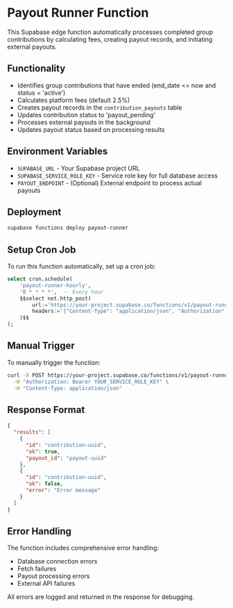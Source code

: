 # Payout Runner Function

This Supabase edge function automatically processes completed group contributions by calculating fees, creating payout records, and initiating external payouts.

## Functionality

- Identifies group contributions that have ended (end_date <= now and status = 'active')
- Calculates platform fees (default 2.5%)
- Creates payout records in the `contribution_payouts` table
- Updates contribution status to 'payout_pending'
- Processes external payouts in the background
- Updates payout status based on processing results

## Environment Variables

- `SUPABASE_URL` - Your Supabase project URL
- `SUPABASE_SERVICE_ROLE_KEY` - Service role key for full database access
- `PAYOUT_ENDPOINT` - (Optional) External endpoint to process actual payouts

## Deployment

```bash
supabase functions deploy payout-runner
```

## Setup Cron Job

To run this function automatically, set up a cron job:

```sql
select cron.schedule(
    'payout-runner-hourly',
    '0 * * * *',  -- Every hour
    $$select net.http_post(
        url:='https://your-project.supabase.co/functions/v1/payout-runner',
        headers:='{"Content-Type": "application/json", "Authorization": "Bearer YOUR_SERVICE_ROLE_KEY"}'::jsonb
    )$$
);
```

## Manual Trigger

To manually trigger the function:

```bash
curl -X POST https://your-project.supabase.co/functions/v1/payout-runner \
  -H "Authorization: Bearer YOUR_SERVICE_ROLE_KEY" \
  -H "Content-Type: application/json"
```

## Response Format

```json
{
  "results": [
    {
      "id": "contribution-uuid",
      "ok": true,
      "payout_id": "payout-uuid"
    },
    {
      "id": "contribution-uuid",
      "ok": false,
      "error": "Error message"
    }
  ]
}
```

## Error Handling

The function includes comprehensive error handling:
- Database connection errors
- Fetch failures
- Payout processing errors
- External API failures

All errors are logged and returned in the response for debugging.